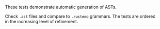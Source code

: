These tests demonstrate automatic generation of ASTs.

Check `.ast` files and compare to `.rustemo` grammars. The tests are ordered in
the increasing level of refinement.
